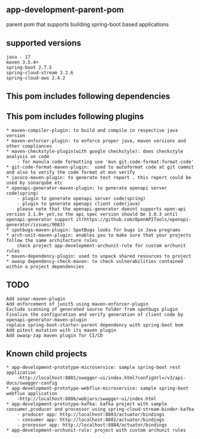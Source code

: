 ## app-development-parent-pom

parent pom that supports building spring-boot based applications

## supported versions

    java - 17
    maven 3.5.4+
    spring-boot 2.7.5
    spring-cloud-stream 3.2.6
    spring-cloud-aws 2.4.2

## This pom includes following dependencies

## This pom includes following plugins

    * maven-compiler-plugin: to build and compile in respective java version
    * maven-enforcer-plugin: to enforce proper java, maven versions and other compliances
    * maven-checkstyle-plugin(with google checkstyle): does checkstyle analysis on code 
        - for manula code formatting use 'mvn git-code-format:format-code'
    * git-code-format-maven-plugin:  used to autoformat code at git commit and also to verify the code format at mvn verify
    * jacoco-maven-plugin: to generate test report . this report could be used by sonarqube etc 
    * openapi-generator-maven-plugin: to generate openapi server code(spring)
        - plugin to generate openapi server code(spring)
        - plugin to generate openapi client code(java)
        please note that the openapi-generator doesnt supports open-api version 3.1.0+ yet,so the api spec version should be 3.0.3 until openapi-generator support it(https://github.com/OpenAPITools/openapi-generator/issues/9083)
    * spotbugs-maven-plugin: SpotBugs looks for bugs in Java programs
    * arch-unit-maven-plugin: enables you to make sure that your projects follow the same architecture rules
        check project app-development-archunit-rule for custom archunit rules
    * maven-dependency-plugin: used to unpack shared resources to project 
    * owasp dependency-check-maven: to check vulnerabilities contained within a project dependencies

## TODO

    Add sonar-maven-plugin
    Add enforcement of junit5 using maven-enforcer-plugin 
    Exclude scanning of generated source folder from spotbugs plugin
    Finalize the configuration and verify generation of client code by openapi-generator-maven-plugin
    replace spring-boot-starter-parent dependency with spring-boot bom 
    Add pitest mutation with its maven plugin
    Add owasp-zap maven plugin for CI/CD 

## Known child projects

    * app-development-prototype-microservice: sample spring-boot rest application
        -http://localhost:8881/swagger-ui/index.html?configUrl=/v3/api-docs/swagger-config
    * app-development-prototype-webflux-microservice: sample spring-boot webflux application
        -http://localhost:8886/webjars/swagger-ui/index.html
    * app-development-prototype-kafka: kafka project with sample consumer,producer and processor using spring-cloud-stream-binder-kafka
        - producer app: http://localhost:8883/actuator/bindings
        - consumer app: http://localhost:8882/actuator/bindings
        - processor app: http://localhost:8884/actuator/bindings
    * app-development-archunit-rule: project with custom archunit rules
